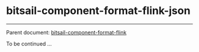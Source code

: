 # bitsail-component-format-flink-json

-----

Parent document: [bitsail-component-format-flink](./introduction_zh.md)

To be continued ...